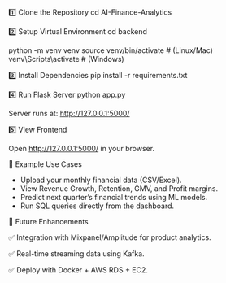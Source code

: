 1️⃣ Clone the Repository
cd AI-Finance-Analytics

2️⃣ Setup Virtual Environment
cd backend

python -m venv venv
source venv/bin/activate # (Linux/Mac)
venv\Scripts\activate # (Windows)

3️⃣ Install Dependencies
pip install -r requirements.txt

4️⃣ Run Flask Server
python app.py

Server runs at: http://127.0.0.1:5000/

5️⃣ View Frontend

Open http://127.0.0.1:5000/ in your browser.

🧪 Example Use Cases
 - Upload your monthly financial data (CSV/Excel).
 - View Revenue Growth, Retention, GMV, and Profit margins.
 - Predict next quarter’s financial trends using ML models.
 - Run SQL queries directly from the dashboard.

🔮 Future Enhancements

✅ Integration with Mixpanel/Amplitude for product analytics.

✅ Real-time streaming data using Kafka.

✅ Deploy with Docker + AWS RDS + EC2.
